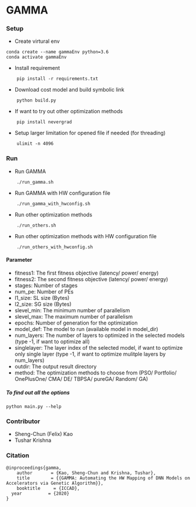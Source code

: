 # GAMMA #



### Setup ###
* Create virtural env
```
conda create --name gammaEnv python=3.6
conda activate gammaEnv
```
* Install requirement
```
	pip install -r requirements.txt
```

* Download cost model and build symbolic link
```
	python build.py
```


* If want to try out other optimization methods
```
	pip install nevergrad
```

* Setup larger limitation for opened file if needed (for threading)
```
	ulimit -n 4096
```

### Run ###
* Run GAMMA
```
	./run_gamma.sh
```
* Run GAMMA with HW configuration file
```
	./run_gamma_with_hwconfig.sh
```
* Run other optimization methods
```
	./run_others.sh
```
* Run other optimization methods with HW configuration file
```
	./run_others_with_hwconfig.sh
```

#### Parameter ####
* fitness1: The first fitness objective (latency/ power/ energy)
* fitness2: The second fitness objective (latency/ power/ energy)
* stages: Number of stages
* num_pe: Number of PEs
* l1_size: SL size (Bytes)
* l2_size: SG size (Bytes)
* slevel_min: The minimum number of parallelism
* slevel_max: The maximum number of parallelism
* epochs: Number of generation for the optimization
* model_def: The model to run (available model in model_dir)
* num_layers: The number of layers to optimized in the selected models (type -1, if want to optimize all)
* singlelayer: The layer index of the selected model, if want to optimize only single layer (type -1, if want to optimize mulitple layers by num_layers)
* outdir: The output result directory
* method: The optimization methods to choose from (PSO/ Portfolio/ OnePlusOne/ CMA/ DE/ TBPSA/ pureGA/ Random/ GA)

##### To find out all the options
```
python main.py --help
```

### Contributor ###
* Sheng-Chun (Felix) Kao
* Tushar Krishna

### Citation ###
```
@inproceedings{gamma,
    author       = {Kao, Sheng-Chun and Krishna, Tushar},
    title        = {{GAMMA: Automating the HW Mapping of DNN Models on Accelerators via Genetic Algorithm}},
    booktitle     = {ICCAD},
  year          = {2020}
}
```
